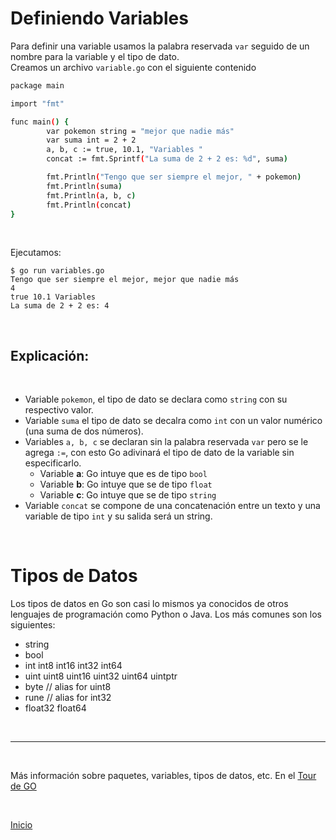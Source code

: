 # Definiendo Variables

Para definir una variable usamos la palabra reservada `var` seguido de un nombre para la variable y el tipo de dato. <br>
Creamos un archivo `variable.go` con el siguiente contenido

```sh
package main

import "fmt"

func main() {
        var pokemon string = "mejor que nadie más"
        var suma int = 2 + 2
        a, b, c := true, 10.1, "Variables "
        concat := fmt.Sprintf("La suma de 2 + 2 es: %d", suma)

        fmt.Println("Tengo que ser siempre el mejor, " + pokemon)
        fmt.Println(suma)
        fmt.Println(a, b, c)
        fmt.Println(concat)
}
```
<br>

Ejecutamos:

```
$ go run variables.go 
Tengo que ser siempre el mejor, mejor que nadie más
4
true 10.1 Variables 
La suma de 2 + 2 es: 4
```
<br>

## Explicación:

<br>

- Variable `pokemon`, el tipo de dato se declara como `string` con su respectivo valor.
- Variable `suma` el tipo de dato se decalra como `int` con un valor numérico (una suma de dos números).
- Variables `a, b, c` se declaran sin la palabra reservada `var` pero se le agrega `:=`, con esto Go adivinará el tipo de dato de la variable sin especificarlo.
	- Variable **a**: Go intuye que es de tipo `bool`
	- Variable **b**: Go intuye que se de tipo `float`
	- Variable **c**: Go intuye que se de tipo `string`
- Variable `concat` se compone de una concatenación entre un texto y una variable de tipo `int` y su salida será un string.

<br>

# Tipos de Datos

Los tipos de datos en Go son casi lo mismos ya conocidos de otros lenguajes de programación como Python o Java.
Los más comunes son los siguientes:

- string
- bool
- int  int8  int16  int32  int64
- uint uint8 uint16 uint32 uint64 uintptr
- byte // alias for uint8
- rune // alias for int32 
- float32 float64

<br>

***

<br>

Más información sobre paquetes, variables, tipos de datos, etc. En el [Tour de GO](https://tour.golang.org/basics/1)

<br>

[Inicio](/README.md)